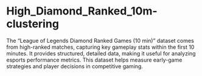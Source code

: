 # High_Diamond_Ranked_10m-clustering
The “League of Legends Diamond Ranked Games (10 min)” dataset comes from high-ranked matches, capturing key gameplay stats within the first 10 minutes. It provides structured, detailed data, making it useful for analyzing esports performance metrics. This dataset helps measure early-game strategies and player decisions in competitive gaming.
